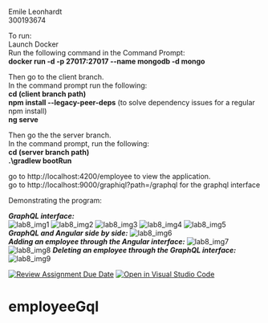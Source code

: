 Emile Leonhardt  
300193674  
  
To run:  
Launch Docker  
Run the following command in the Command Prompt:    
**docker run -d -p 27017:27017 --name mongodb -d mongo**  

Then go to the client branch.  
In the command prompt run the following:    
**cd (client branch path)**  
**npm install --legacy-peer-deps** (to solve dependency issues for a regular npm install)  
**ng serve**  

Then go the the server branch.  
In the command prompt, run the following:  
**cd (server branch path)**  
**.\gradlew bootRun**  
  
go to http://localhost:4200/employee to view the application.  
go to http://localhost:9000/graphiql?path=/graphql for the graphql interface       
  
  
Demonstrating the program:

***GraphQL interface:***  
![lab8_img1](https://github.com/user-attachments/assets/424a0952-4b00-40ec-bbfc-7e00dd3b1285)
![lab8_img2](https://github.com/user-attachments/assets/e3916156-93e1-4bb5-bc44-d1f1b9310918)
![lab8_img3](https://github.com/user-attachments/assets/7237c583-40cb-4166-a952-db589869e16c)
![lab8_img4](https://github.com/user-attachments/assets/d8a3e552-1a68-4f3d-830d-ea1ff9264ff2)
![lab8_img5](https://github.com/user-attachments/assets/85defa25-abb4-4555-bb71-7a7a12689748)  
***GraphQL and Angular side by side:***
![lab8_img6](https://github.com/user-attachments/assets/d40bdb3c-6ee6-42ff-9355-afa4e063d96a)  
***Adding an employee through the Angular interface:***
![lab8_img7](https://github.com/user-attachments/assets/53207d49-4d56-43be-87fd-ec3325dd51fd)
![lab8_img8](https://github.com/user-attachments/assets/29048792-df4c-4117-bb24-de33c94e1b94)
***Deleting an employee through the GraphQL interface:***
![lab8_img9](https://github.com/user-attachments/assets/a3f41efc-4731-4e60-8355-cd39aa6092f5)

  

   



[![Review Assignment Due Date](https://classroom.github.com/assets/deadline-readme-button-22041afd0340ce965d47ae6ef1cefeee28c7c493a6346c4f15d667ab976d596c.svg)](https://classroom.github.com/a/TCK6WrAb)
[![Open in Visual Studio Code](https://classroom.github.com/assets/open-in-vscode-2e0aaae1b6195c2367325f4f02e2d04e9abb55f0b24a779b69b11b9e10269abc.svg)](https://classroom.github.com/online_ide?assignment_repo_id=17040813&assignment_repo_type=AssignmentRepo)
# employeeGql
